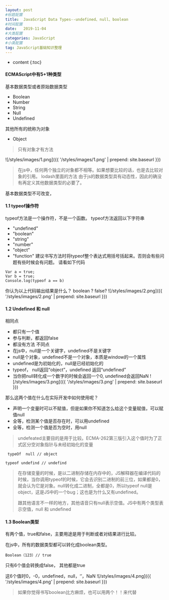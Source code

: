 ```yaml
---
layout: post
#标题配置
title:  JavaScript Data Types--undefined、null、boolean
#时间配置
date:   2019-11-04
#大类配置
categories: JavaScript
#小类配置
tag: JavaScript基础知识整理
---
```


* content
{:toc}



#### ECMAScript中有5+1种类型

基本数据类型或者原始数据类型
* Boolean
* Number
* String
* Null
* Undefined

其他所有的统称为对象
* Object
> 只有对象才有方法

![/styles/images/1.png]({{ '/styles/images/1.png' | prepend: site.baseurl  }})

> 在js中，任何两个独立的对象都不相等。如果想要比较的话，也是去比较对象的引用。
> lodash里面的方法
> 由于js的数据类型具有动态性，因此的确没有再定义其他数据类型的必要了。

基本数据类型不可改变，

#### 1.1 typeof操作符

typeof方法是一个操作符，不是一个函数。
typeof方法返回以下字符串
* "undefined"
* "boolean"
* "string"
* "number"
* "object"
* "function"
建议书写方法时将typeof整个表达式用括号括起来。否则会有些问题有些时候会有问题。
请看如下代码

```
Var a = true;
Var b = true;
Console.log(typeof a == b)
```

你认为以上代码输出结果是什么？ boolean ? false?
![/styles/images/2.png]({{ '/styles/images/2.png' | prepend: site.baseurl  }})


#### 1.2 Undefined 和 null
相同点
*  都只有一个值
* 参与判断，都返回false
* 都没有方法
不同点
* 在js中，null是一个关键字，undefined不是关键字
* null是个对象，undefined不是一个对象，本质是window的一个属性
* undefined是为初始化的，null是已经初始化的
* typeof， null返回“object”，undefined 返回“undefined”
* 当你把null转化成一个数字的时候会返回一个0, undefined会返回NaN
![/styles/images/3.png]({{ '/styles/images/3.png' | prepend: site.baseurl  }})
	
	

那么这两个值在什么在实际开发中如何使用呢？
* 声明一个变量时可以不赋值，但是如果你不知道怎么给这个变量赋值，可以赋值null
* 全等，检测某个值是否存在时，可以用undefined
* 全等，检测一个值是否为空时，用null

> undefeated主要目的是用于比较。ECMA-262第三版引入这个值时为了正式区分空对象指针与未经初始化的变量

` typeOf  null // object`

`typeof undefind // undefind`

> 在存储变量的时候，是以二进制存储在内存中的，JS解释器在编译代码的时候，当你调用typeof的时候，它会去识别二进制的前三位，如果都是0，就会认为它是对象。null转化成二进制，全都是0，所以typeof null是 object，这是JS中的一个bug；这也是为什么又有undefined。
>
> 跟其他语言不一样的地方，其他语音只有null表示空值。JS中有两个类型表示空值，null 和 undefined

#### 1.3 Boolean类型

有两个值，true和false，主要用途是用于判断或者对结果进行比较。

在js中，所有的数据类型都可以转化成boolean类型。

```
Boolean（123）// true
```

只有6个值会转换成false， 其他都是true

这6个值时0，-0，undefined，null，‘’，NaN
![/styles/images/4.png]({{ '/styles/images/4.png' | prepend: site.baseurl  }})

> 如果你觉得书写boolean比方麻烦，也可以用两个！！来代替
